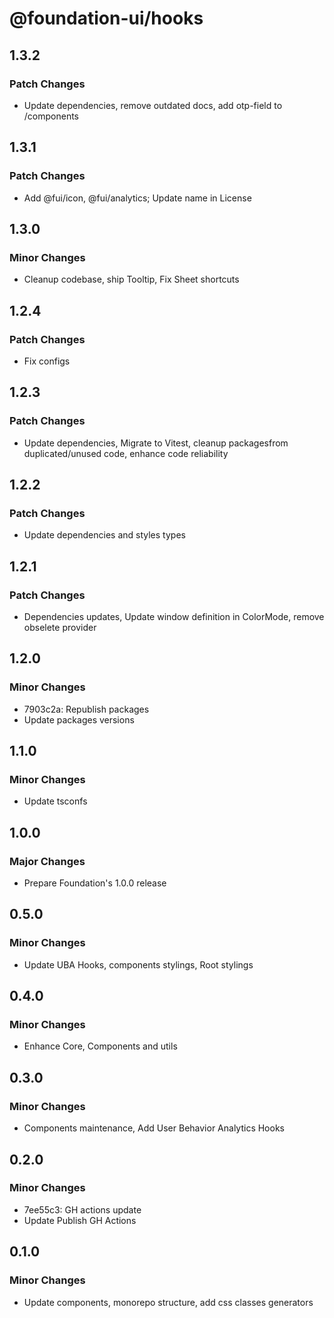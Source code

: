 # @foundation-ui/hooks

## 1.3.2

### Patch Changes

- Update dependencies, remove outdated docs, add otp-field to /components

## 1.3.1

### Patch Changes

- Add @fui/icon, @fui/analytics; Update name in License

## 1.3.0

### Minor Changes

- Cleanup codebase, ship Tooltip, Fix Sheet shortcuts

## 1.2.4

### Patch Changes

- Fix configs

## 1.2.3

### Patch Changes

- Update dependencies, Migrate to Vitest, cleanup packagesfrom duplicated/unused code, enhance code reliability

## 1.2.2

### Patch Changes

- Update dependencies and styles types

## 1.2.1

### Patch Changes

- Dependencies updates, Update window definition in ColorMode, remove obselete provider

## 1.2.0

### Minor Changes

- 7903c2a: Republish packages
- Update packages versions

## 1.1.0

### Minor Changes

- Update tsconfs

## 1.0.0

### Major Changes

- Prepare Foundation's 1.0.0 release

## 0.5.0

### Minor Changes

- Update UBA Hooks, components stylings, Root stylings

## 0.4.0

### Minor Changes

- Enhance Core, Components and utils

## 0.3.0

### Minor Changes

- Components maintenance, Add User Behavior Analytics Hooks

## 0.2.0

### Minor Changes

- 7ee55c3: GH actions update
- Update Publish GH Actions

## 0.1.0

### Minor Changes

- Update components, monorepo structure, add css classes generators
